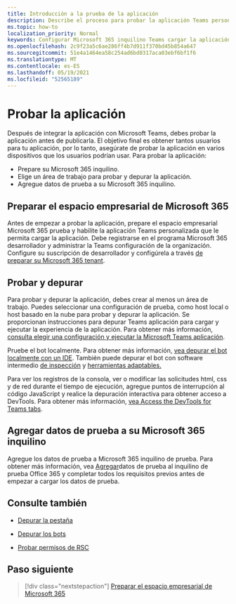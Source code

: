 ```yaml
---
title: Introducción a la prueba de la aplicación
description: Describe el proceso para probar la aplicación Teams personalizada en Microsoft 365
ms.topic: how-to
localization_priority: Normal
keywords: Configurar Microsoft 365 inquilino Teams cargar la aplicación de prueba
ms.openlocfilehash: 2c9f23a5c6ae286ff4b7d911f370bd45b854a647
ms.sourcegitcommit: 51e4a1464ea58c254ad6bd0317aca03ebf6bf1f6
ms.translationtype: MT
ms.contentlocale: es-ES
ms.lasthandoff: 05/19/2021
ms.locfileid: "52565189"
---
```

# <a name="test-your-app"></a>Probar la aplicación

Después de integrar la aplicación con Microsoft Teams, debes probar la aplicación antes de publicarla. El objetivo final es obtener tantos usuarios para tu aplicación, por lo tanto, asegúrate de probar la aplicación en varios dispositivos que los usuarios podrían usar. Para probar la aplicación:

* Prepare su Microsoft 365 inquilino.
* Elige un área de trabajo para probar y depurar la aplicación.
* Agregue datos de prueba a su Microsoft 365 inquilino.

## <a name="prepare-your-microsoft-365-tenant"></a>Preparar el espacio empresarial de Microsoft 365

Antes de empezar a probar la aplicación, prepare el espacio empresarial Microsoft 365 prueba y habilite la aplicación Teams personalizada que le permita cargar la aplicación. Debe registrarse en el programa Microsoft 365 desarrollador y administrar la Teams configuración de la organización. Configure su suscripción de desarrollador y configúrela a través [de preparar su Microsoft 365 tenant](~/concepts/build-and-test/prepare-your-o365-tenant.md).

## <a name="test-and-debug"></a>Probar y depurar

Para probar y depurar la aplicación, debes crear al menos un área de trabajo. Puedes seleccionar una configuración de prueba, como host local o host basado en la nube para probar y depurar la aplicación. Se proporcionan instrucciones para depurar Teams aplicación para cargar y ejecutar la experiencia de la aplicación. Para obtener más información, [consulta elegir una configuración y ejecutar la Microsoft Teams aplicación](~/concepts/build-and-test/debug.md).

Pruebe el bot localmente. Para obtener más información, [vea depurar el bot localmente con un IDE](~/bots/how-to/debug/locally-with-an-ide.md). También puede depurar el bot con software intermedio [de inspección](/azure/bot-service/bot-service-debug-inspection-middleware?view=azure-bot-service-4.0&tabs=csharp&preserve-view=true) y [herramientas adaptables.](/azure/bot-service/bot-service-debug-adaptive-tools?view=azure-bot-service-4.0&preserve-view=true) 

Para ver los registros de la consola, ver o modificar las solicitudes html, css y de red durante el tiempo de ejecución, agregue puntos de interrupción al código JavaScript y realice la depuración interactiva para obtener acceso a DevTools. Para obtener más información, [vea Access the DevTools for Teams tabs](~/tabs/how-to/developer-tools.md). 

## <a name="add-test-data-to-your-microsoft-365-tenant"></a>Agregar datos de prueba a su Microsoft 365 inquilino

Agregue los datos de prueba a Microsoft 365 inquilino de prueba. Para obtener más información, vea [Agregar](~/concepts/build-and-test/test-data.md)datos de prueba al inquilino de prueba Office 365 y completar todos los requisitos previos antes de empezar a cargar los datos de prueba.

## <a name="see-also"></a>Consulte también

- [Depurar la pestaña](~/tabs/how-to/developer-tools.md)
 
- [Depurar los bots](~/bots/how-to/debug/locally-with-an-ide.md)

- [Probar permisos de RSC](~/graph-api/rsc/test-resource-specific-consent.md)

## <a name="next-step"></a>Paso siguiente

> [!div class="nextstepaction"]
> [Preparar el espacio empresarial de Microsoft 365](~/concepts/build-and-test/prepare-your-o365-tenant.md)
